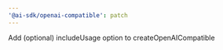 ```yaml
---
'@ai-sdk/openai-compatible': patch
---
```


Add (optional) includeUsage option to createOpenAICompatible
